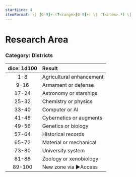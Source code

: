 ```yaml
---
startLine: 4
itemFormat: \| [0-9]+-(?<range>[0-9]+) \| (?<item>.*) \|
---
```

# Research Area
### Category: Districts

| dice: 1d100 | Result |
|:----:|:-------|
| 1-8 | Agricultural enhancement |
| 9-16 | Armament or defense |
| 17-24 | Astronomy or starships |
| 25-32 | Chemistry or physics |
| 33-40 | Computer or AI |
| 41-48 | Cybernetics or augments |
| 49-56 | Genetics or biology |
| 57-64 | Historical records |
| 65-72 | Material or mechanical |
| 73-80 | University system |
| 81-88 | Zoology or xenobiology |
| 89-100 | New zone via ▶Access |
